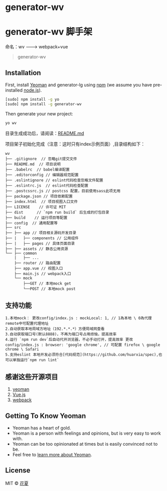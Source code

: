 # generator-wv

# generator-wv 脚手架
命名：wv ---> webpack+vue

> generator-wv

## Installation

First, install [Yeoman](http://yeoman.io) and generator-lg using [npm](https://www.npmjs.com/) (we assume you have pre-installed [node.js](https://nodejs.org/)).

```bash
[sudo] npm install -g yo
[sudo] npm install -g generator-wv
```

Then generate your new project:

```bash
yo wv
```
目录生成成功后，请阅读：[README.md](https://github.com/huarxia/generator-wv/blob/master/README.md)

项目架子初始化完成（注意：这时只有index示例页面）,目录结构如下：

    wv
    ├── .gitignore  // 忽略git提交文件
    ├── README.md  // 项目说明
    ├── .babelrc  // babel编译配置
    ├── .editorconfig // 编辑器规范配置
    ├── .eslintignore // eslint代码检查忽略文件配置
    ├── .eslintrc.js  // eslint代码检查配置
    ├── .postcssrc.js // postcss 配置，目前使用sass此项无用
    ├── package.json // 项目依赖配置
    ├── index.html  // 项目视图入口文件
    ├── LICENSE    // 许可证 MIT
    ├── dist      // `npm run build` 后生成的打包目录
    ├── build    // 运行项目等配置
    ├── config  // 通用配置等
    ├── src
    ├── ├── app // 项目相关源码开发目录
    ├── |   ├── components // 公用组件
    ├── |   ├── pages // 具体页面目录
    ├── ├── assets // 静态公用资源
    └── ├── common
        |   ├── ...
        ├── router // 路由配置
        ├── app.vue // 视图入口
        ├── main.js // webpack入口
        └── mock
            ├──GET // 本地mock get
            └──POST // 本地mock post

## 支持功能

    1.本地mock： 更改config/index.js : mockLocal: 1, // 1為本地 \ 0為代理 remote中可配置代理地址
    2.自动获取本地局域方地址（192.*.*.*）方便局域网查看
    3.自动获取端口号(默认8888)，不再为端口号占用烦恼，提高效率
    4.运行 `npm run dev`后自动代开浏览器，不必手动打开，提高效率 更改config/index.js : browser: 'google chrome', // 可配置 firefox \ google chrome \ Safari
    5.支持eslint 本地开发必须符合[代码规范](https://github.com/huarxia/spec),也可以单独运行`npm run lint`

## 感谢这些开源项目

1. [yeoman](http://yeomanjs.org/)
2. [Vue.js](http://vuejs.org/)
3. [webpack](https://webpack.github.io/)

## Getting To Know Yeoman

 * Yeoman has a heart of gold.
 * Yeoman is a person with feelings and opinions, but is very easy to work with.
 * Yeoman can be too opinionated at times but is easily convinced not to be.
 * Feel free to [learn more about Yeoman](http://yeoman.io/).

## License

MIT © [花夏](http://www.huar.love)

